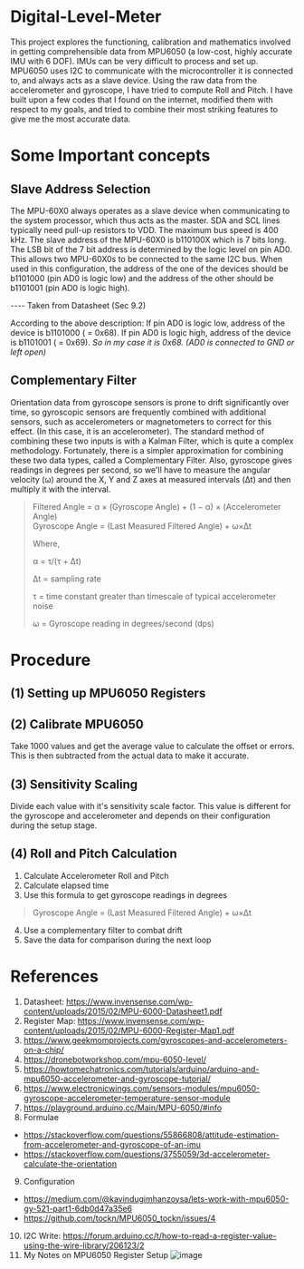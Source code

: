 # Digital-Level-Meter
This project explores the functioning, calibration and mathematics involved in getting comprehensible data from MPU6050 (a low-cost, highly accurate IMU with 6 DOF). IMUs can be very difficult to process and set up. MPU6050 uses I2C to communicate with the microcontroller it is connected to, and always acts as a slave device. Using the raw data from the accelerometer and gyroscope, I have tried to compute Roll and Pitch. I have built upon a few codes that I found on the internet, modified them with respect to my goals, and tried to combine their most striking features to give me the most accurate data. 

# Some Important concepts
## Slave Address Selection
The MPU-60X0 always operates as a slave device when communicating to the system processor, which thus acts as the master. SDA and SCL lines typically need pull-up resistors to VDD. The maximum bus speed is 400 kHz.
The slave address of the MPU-60X0 is b110100X which is 7 bits long. The LSB bit of the 7 bit address is determined by the logic level on pin AD0. This allows two MPU-60X0s to be connected to the same I2C bus. When used in this configuration, the address of the one of the devices should be b1101000 (pin AD0 is logic low) and the address of the other should be b1101001 (pin AD0 is logic high).

---- Taken from Datasheet (Sec 9.2)

According to the above description:
If pin AD0 is logic low, address of the device is b1101000 ( = 0x68).
If pin AD0 is logic high, address of the device is b1101001 ( = 0x69).
_So in my case it is 0x68. (AD0 is connected to GND or left open)_

## Complementary Filter
Orientation data from gyroscope sensors is prone to drift significantly over time, so gyroscopic sensors are frequently combined with additional sensors, such as accelerometers or magnetometers to correct for this effect. (In this case, it is an accelerometer). The standard method of combining these two inputs is with a Kalman Filter, which is quite a complex methodology.  Fortunately, there is a simpler approximation for combining these two data types, called a Complementary Filter. Also, gyroscope gives readings in degrees per second, so we'll have to measure the angular velocity (ω) around the X, Y and Z axes at measured intervals (Δt) and then multiply it with the interval. 

>Filtered Angle = α × (Gyroscope Angle) + (1 − α) × (Accelerometer Angle)       
>Gyroscope Angle = (Last Measured Filtered Angle) + ω×Δt
>
>Where,
>
>α = τ/(τ + Δt) 
>
>Δt = sampling rate
>
>τ = time constant greater than timescale of typical accelerometer noise
>
>ω = Gyroscope reading in degrees/second (dps)

# Procedure
## (1) Setting up MPU6050 Registers 
## (2) Calibrate MPU6050
Take 1000 values and get the average value to calculate the offset or errors. This is then subtracted from the actual data to make it accurate.
## (3) Sensitivity Scaling
Divide each value with it's sensitivity scale factor. This value is different for the gyroscope and accelerometer and depends on their configuration during the setup stage. 
## (4) Roll and Pitch Calculation
1. Calculate Accelerometer Roll and Pitch
2. Calculate elapsed time
3. Use this formula to get gyroscope readings in degrees 
> Gyroscope Angle = (Last Measured Filtered Angle) + ω×Δt
4. Use a complementary filter to combat drift
5. Save the data for comparison during the next loop

# References
1. Datasheet: https://www.invensense.com/wp-content/uploads/2015/02/MPU-6000-Datasheet1.pdf
2. Register Map: https://www.invensense.com/wp-content/uploads/2015/02/MPU-6000-Register-Map1.pdf
3. https://www.geekmomprojects.com/gyroscopes-and-accelerometers-on-a-chip/
4. https://dronebotworkshop.com/mpu-6050-level/
5. https://howtomechatronics.com/tutorials/arduino/arduino-and-mpu6050-accelerometer-and-gyroscope-tutorial/
6. https://www.electronicwings.com/sensors-modules/mpu6050-gyroscope-accelerometer-temperature-sensor-module
7. https://playground.arduino.cc/Main/MPU-6050/#info
8. Formulae
* https://stackoverflow.com/questions/55866808/attitude-estimation-from-accelerometer-and-gyroscope-of-an-imu
* https://stackoverflow.com/questions/3755059/3d-accelerometer-calculate-the-orientation
9. Configuration
* https://medium.com/@kavindugimhanzoysa/lets-work-with-mpu6050-gy-521-part1-6db0d47a35e6
* https://github.com/tockn/MPU6050_tockn/issues/4
10. I2C Write: https://forum.arduino.cc/t/how-to-read-a-register-value-using-the-wire-library/206123/2
11. My Notes on MPU6050 Register Setup
![image](https://user-images.githubusercontent.com/61982410/118943750-8d6b6200-b971-11eb-8b1f-83712e294b95.png)

